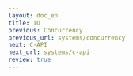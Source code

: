 ```yaml
---
layout: doc_en
title: IO
previous: Concurrency
previous_url: systems/concurrency
next: C-API
next_url: systems/c-api
review: true
---
```

